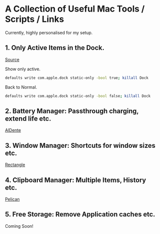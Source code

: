 # A Collection of Useful Mac Tools / Scripts / Links
Currently, highly personalised for my setup.

## 1. Only Active Items in the Dock.
[Source](https://www.idownloadblog.com/2022/05/24/how-to-show-only-running-apps-on-mac-dock/)

Show only active.
```bash
defaults write com.apple.dock static-only -bool true; killall Dock
```

Back to Normal.
```bash
defaults write com.apple.dock static-only -bool false; killall Dock
```

## 2. Battery Manager: Passthrough charging, extend life etc.
[AlDente](https://apphousekitchen.com)

## 3. Window Manager: Shortcuts for window sizes etc.
[Rectangle](https://rectangleapp.com)

## 4. Clipboard Manager: Multiple Items, History etc.
[Pelican](https://apps.apple.com/us/app/pelican-clipboard-manager/id1524721688?mt=12)

## 5. Free Storage: Remove Application caches etc.
Coming Soon!
